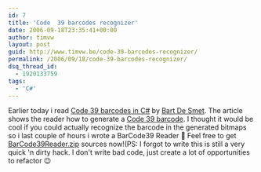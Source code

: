 ```yaml
---
id: 7
title: 'Code  39 barcodes recognizer'
date: 2006-09-18T23:35:41+00:00
author: timvw
layout: post
guid: http://www.timvw.be/code-39-barcodes-recognizer/
permalink: /2006/09/18/code-39-barcodes-recognizer/
dsq_thread_id:
  - 1920133759
tags:
  - 'C#'
---
```

Earlier today i read [Code 39 barcodes in C#](http://community.bartdesmet.net/blogs/bart/archive/2006/09/18/4432.aspx) by [Bart De Smet](http://community.bartdesmet.net/blogs/bart/default.aspx). The article shows the reader how to generate a [Code 39 barcode](http://en.wikipedia.org/wiki/Code_39). I thought it would be cool if you could actually recognize the barcode in the generated bitmaps so i last couple of hours i wrote a BarCode39 Reader 🙂 Feel free to get [BarCode39Reader.zip](http://www.timvw.be/wp-content/code/csharp/BarCode39Reader.zip) sources now!(PS: I forgot to write this is still a very quick 'n dirty hack. I don't write bad code, just create a lot of opportunities to refactor 😉
